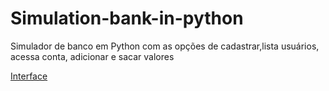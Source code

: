 # Simulation-bank-in-python
Simulador de banco em Python com as opções de cadastrar,lista usuários, acessa conta, adicionar e sacar valores


[Interface](https://github.com/Khufos/Simulation-bank-in-python/blob/main/fotozon.png)
